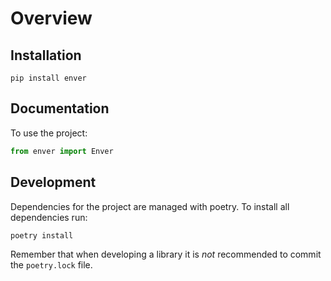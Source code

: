 # Overview

## Installation

```
pip install enver
```


## Documentation

To use the project:

```python
from enver import Enver
```

## Development

Dependencies for the project are managed with poetry.
To install all dependencies run:

```
poetry install
```

Remember that when developing a library it is *not* recommended to
commit the `poetry.lock` file.
